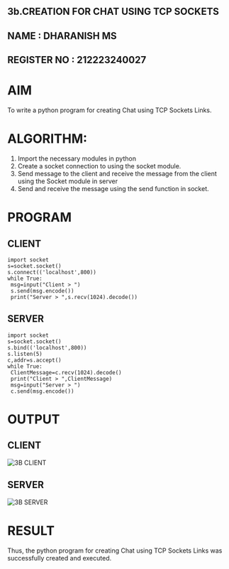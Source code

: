 ## 3b.CREATION FOR CHAT USING TCP SOCKETS
## NAME : DHARANISH MS
## REGISTER NO : 212223240027

# AIM
To write a python program for creating Chat using TCP Sockets Links.
# ALGORITHM:
1. Import the necessary modules in python
2. Create a socket connection to using the socket module.
3. Send message to the client and receive the message from the client using the Socket module in
 server
4. Send and receive the message using the send function in socket.
#  PROGRAM
## CLIENT 
```
import socket
s=socket.socket()
s.connect(('localhost',800))
while True:
 msg=input("Client > ")
 s.send(msg.encode())
 print("Server > ",s.recv(1024).decode())
```
## SERVER
```
import socket
s=socket.socket()
s.bind(('localhost',800))
s.listen(5)
c,addr=s.accept()
while True:
 ClientMessage=c.recv(1024).decode()
 print("Client > ",ClientMessage)
 msg=input("Server > ")
 c.send(msg.encode())
```
# OUTPUT
## CLIENT

![3B CLIENT](https://github.com/MSDharanish-23011819/3b_CHAT_USING_TCP_SOCKETS/assets/147139454/fefde6e3-e8f9-46da-8248-fef59e745ce1)



## SERVER

![3B SERVER](https://github.com/MSDharanish-23011819/3b_CHAT_USING_TCP_SOCKETS/assets/147139454/9208afc0-3289-40fd-9559-2ad81a4d374a)

# RESULT
Thus, the python program for creating Chat using TCP Sockets Links was successfully 
created and executed.
